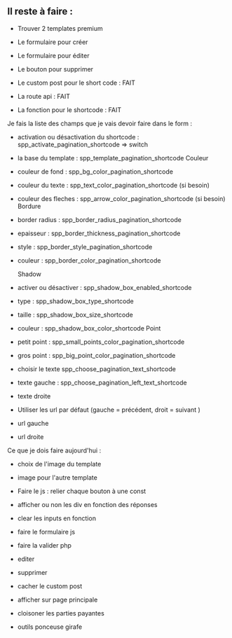 ## Il reste à faire : 
- Trouver 2 templates premium


- Le formulaire pour créer
- Le formulaire pour éditer
- Le bouton pour supprimer


- Le custom post pour le short code : FAIT
- La route api : FAIT
- La fonction pour le shortcode : FAIT


Je fais la liste des champs que je vais devoir faire dans le form :
- activation ou désactivation du shortcode : spp_activate_pagination_shortcode => switch
- la base du template : spp_template_pagination_shortcode
    Couleur
- couleur de fond : spp_bg_color_pagination_shortcode
- couleur du texte : spp_text_color_pagination_shortcode (si besoin)
- couleur des fleches : spp_arrow_color_pagination_shortcode  (si besoin)
    Bordure
- border radius : spp_border_radius_pagination_shortcode
- epaisseur : spp_border_thickness_pagination_shortcode
- style : spp_border_style_pagination_shortcode
- couleur : spp_border_color_pagination_shortcode

    Shadow 
- activer ou désactiver : spp_shadow_box_enabled_shortcode
- type : spp_shadow_box_type_shortcode
- taille : spp_shadow_box_size_shortcode
- couleur : spp_shadow_box_color_shortcode
    Point
- petit point : spp_small_points_color_pagination_shortcode
- gros point : spp_big_point_color_pagination_shortcode



- choisir le texte spp_choose_pagination_text_shortcode
- texte gauche : spp_choose_pagination_left_text_shortcode
- texte droite

- Utiliser les url par défaut (gauche = précédent, droit = suivant )
- url gauche
- url droite



Ce que je dois faire aujourd'hui :
- choix de l'image du template
- image pour l'autre template

- Faire le js : relier chaque bouton à une const
- afficher ou non les div en fonction des réponses
- clear les inputs en fonction
- faire le formulaire js
- faire la valider php
- editer
- supprimer
- cacher le custom post
- afficher sur page principale
- cloisoner les parties payantes

- outils ponceuse girafe